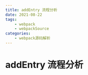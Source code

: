 ```yaml
---
title: addEntry 流程分析
date: 2021-08-22
tags:
    - webpack
    - webpackSource
categories:
    - webpack源码解析
---
```


# addEntry 流程分析



